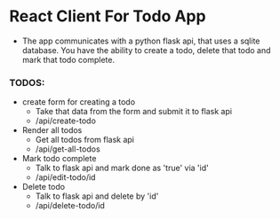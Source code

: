 # React Client For Todo App

- The app communicates with a python flask api, that uses a sqlite database. You have the ability to create a todo, delete that todo and mark that todo complete.

### TODOS:

- create form for creating a todo
  - Take that data from the form and submit it to flask api
  - /api/create-todo
- Render all todos
  - Get all todos from flask api
  - /api/get-all-todos
- Mark todo complete
  - Talk to flask api and mark done as 'true' via 'id'
  - /api/edit-todo/id
- Delete todo
  - Talk to flask api and delete by 'id'
  - /api/delete-todo/id
